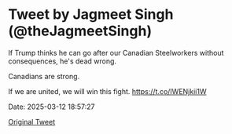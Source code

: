 # Tweet by Jagmeet Singh (@theJagmeetSingh)

If Trump thinks he can go after our Canadian Steelworkers without consequences, he's dead wrong.

Canadians are strong.

If we are united, we will win this fight. https://t.co/IWENjkii1W

Date: 2025-03-12 18:57:27

[Original Tweet](https://x.com/theJagmeetSingh/status/1899897544379150765)
